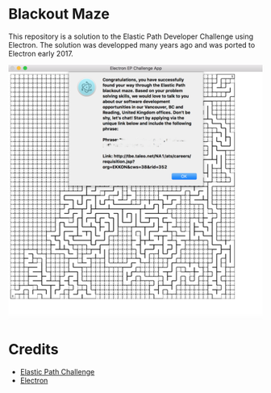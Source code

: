 # Blackout Maze

This repository is a solution to the Elastic Path Developer Challenge using Electron. The solution was developped many years ago and was  ported to Electron early 2017.

![solution](https://github.com/jcurlier/blackout-maze/blob/master/solution.png)

# Credits

* [Elastic Path Challenge](http://www.epdeveloperchallenge.com/)
* [Electron](http://electron.atom.io/)
